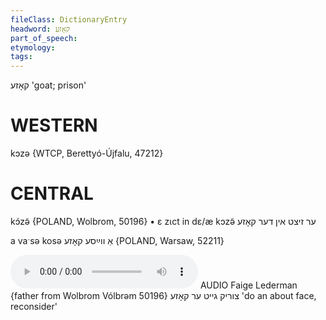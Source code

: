 ```yaml
---
fileClass: DictionaryEntry
headword: קאָזע
part_of_speech: 
etymology: 
tags: 
---
```

קאָזע
'goat; prison'

WESTERN
========

kɔzə {WTCP, Berettyó-Újfalu, 47212}

CENTRAL
========

kɔ́zə̃ {POLAND, Wolbrom, 50196}
	•	ɛ zɩct in dɛ/æ kɔzə̃ ער זיצט אין דער קאָזע

a vaˑsə kosə אַ ווײַסע קאָזע {POLAND, Warsaw, 52211}

<audio controls src="https://ia801504.us.archive.org/3/items/Faige-Lederman-YiddishDialectDictionary/tsurik%20geyt%20er%20koze%20-%20Faige%20Lederman%202018_06_04.mp3"></audio>
AUDIO Faige Lederman {father from Wolbrom Vólbrǝm 50196}
צוריק גייט ער קאָזע 'do an about face, reconsider'
